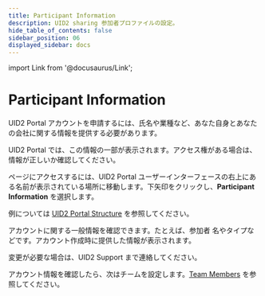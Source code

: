```yaml
---
title: Participant Information
description: UID2 sharing 参加者プロファイルの設定。
hide_table_of_contents: false
sidebar_position: 06
displayed_sidebar: docs
---
```


import Link from '@docusaurus/Link';

# Participant Information

UID2 Portal アカウントを申請するには、氏名や業種など、あなた自身とあなたの会社に関する情報を提供する必要があります。

UID2 Portal では、この情報の一部が表示されます。アクセス権がある場合は、情報が正しいか確認してください。

ページにアクセスするには、UID2 Portal ユーザーインターフェースの右上にある名前が表示されている場所に移動します。下矢印をクリックし、**Participant Information** を選択します。

例については [UID2 Portal Structure](portal-overview.md#uid2-portal-structure) を参照してください。

アカウントに関する一般情報を確認できます。たとえば、<Link href="../ref-info/glossary-uid#gl-sharing-participant">参加者</Link> 名やタイプなどです。アカウント作成時に提供した情報が表示されます。

変更が必要な場合は、UID2 Support まで連絡してください。

アカウント情報を確認したら、次はチームを設定します。[Team Members](team-members.md) を参照してください。
